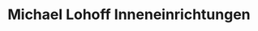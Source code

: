 ---
title: "Michael Lohoff Inneneinrichtungen"
url: /duesseldorf/michael-lohoff-inneneinrichtungen/
shop: Möbel
---